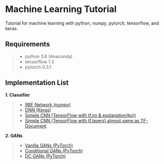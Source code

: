 # Machine Learning Tutorial
Tutorial for machine learning with python, numpy, pytorch, tensorflow, and keras.

## Requirements
>* python 3.6 (Anaconda)
>* tensorflow 1.3
>* pytorch 0.3.1

## Implementation List
**1. Classifier**
>* [RBF Network (numpy)](https://github.com/Yangyangii/MachineLearningTutorial/blob/master/Numpy/RBF-Network-with-Kmeans-clustering.ipynb)
>* [DNN (Keras)](https://github.com/Yangyangii/MachineLearningTutorial/blob/master/Keras/Keras-Tutorial.ipynb)
>* [Simple CNN (TensorFlow with tf.nn & explanation(ko))](https://github.com/Yangyangii/MachineLearningTutorial/blob/master/TensorFlow/CNN-Tutorial(tf.nn)%2B%EC%84%A4%EB%AA%85.ipynb)
>* [Simple CNN (TensorFlow with tf.layers) almost same as TF-Document](https://github.com/Yangyangii/MachineLearningTutorial/blob/master/TensorFlow/CNN-Tutorial(tf.layers).ipynb)


**2. GANs**
>* [Vanilla GANs (PyTorch)](https://github.com/Yangyangii/MachineLearningTutorial/blob/master/PyTorch/Simple_GANs.ipynb)
>* [Conditional GANs (PyTorch)](https://github.com/Yangyangii/MachineLearningTutorial/blob/master/PyTorch/Conditional_GANs.ipynb)
>* [DC GANs (PyTorch)](https://github.com/Yangyangii/MachineLearningTutorial/blob/master/PyTorch/DCGAN.ipynb)
